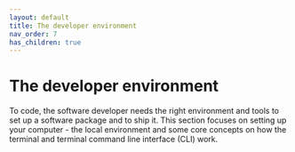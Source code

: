 ```yaml
---
layout: default
title: The developer environment
nav_order: 7
has_children: true
---
```


# The developer environment

To code, the software developer needs the right environment and tools to set up a software package and to ship it. This section focuses on setting up your computer - the local environment and some core concepts on how the terminal and terminal command line interface (CLI) work.
